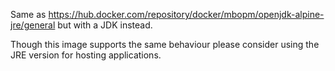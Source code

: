 Same as https://hub.docker.com/repository/docker/mbopm/openjdk-alpine-jre/general but with a JDK instead.

Though this image supports the same behaviour please consider using the JRE version for hosting applications.